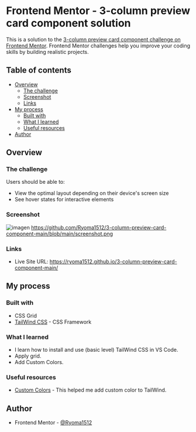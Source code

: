 # Frontend Mentor - 3-column preview card component solution

This is a solution to the [3-column preview card component challenge on Frontend Mentor](https://www.frontendmentor.io/challenges/3column-preview-card-component-pH92eAR2-). Frontend Mentor challenges help you improve your coding skills by building realistic projects. 

## Table of contents

- [Overview](#overview)
  - [The challenge](#the-challenge)
  - [Screenshot](#screenshot)
  - [Links](#links)
- [My process](#my-process)
  - [Built with](#built-with)
  - [What I learned](#what-i-learned)
  - [Useful resources](#useful-resources)
- [Author](#author)

## Overview

### The challenge

Users should be able to:

- View the optimal layout depending on their device's screen size
- See hover states for interactive elements

### Screenshot

![imagen](https://user-images.githubusercontent.com/88509496/132385851-1ed04756-8f87-48ad-bd96-83b61e26cd47.png)
https://github.com/Ryoma1512/3-column-preview-card-component-main/blob/main/screenshot.png

### Links

- Live Site URL: https://ryoma1512.github.io/3-column-preview-card-component-main/
## My process

### Built with

- CSS Grid
- [TailWind CSS](https://tailwindcss.com/) - CSS Framework


### What I learned

- I learn how to install and use (basic level) TailWind CSS in VS Code. 
- Apply grid.
- Add Custom Colors.

### Useful resources

- [Custom Colors](https://tailwindcss.com/docs/customizing-colors#custom-colors) - This helped me add custom color to TailWind.

## Author

- Frontend Mentor - [@Ryoma1512](https://www.frontendmentor.io/profile/Ryoma1512)
